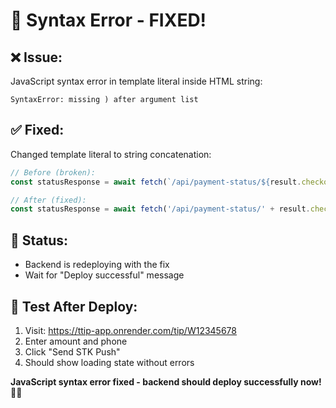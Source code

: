 # 🔧 Syntax Error - FIXED!

## ❌ **Issue:**
JavaScript syntax error in template literal inside HTML string:
```
SyntaxError: missing ) after argument list
```

## ✅ **Fixed:**
Changed template literal to string concatenation:
```javascript
// Before (broken):
const statusResponse = await fetch(`/api/payment-status/${result.checkoutRequestID}`);

// After (fixed):
const statusResponse = await fetch('/api/payment-status/' + result.checkoutRequestID);
```

## 🔄 **Status:**
- Backend is redeploying with the fix
- Wait for "Deploy successful" message

## 🧪 **Test After Deploy:**
1. Visit: https://ttip-app.onrender.com/tip/W12345678
2. Enter amount and phone
3. Click "Send STK Push"
4. Should show loading state without errors

**JavaScript syntax error fixed - backend should deploy successfully now!** 🔧📱